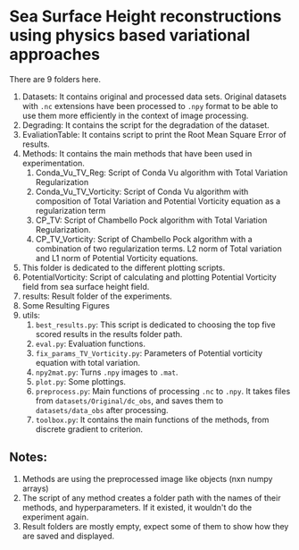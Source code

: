 # Sea Surface Height reconstructions using physics based variational approaches

There are 9 folders here. 

1. Datasets: It contains original and processed data sets. Original datasets with `.nc` extensions have been processed to 
`.npy` format to be able to use them more efficiently in the context of image processing.
2. Degrading: It contains the script for the degradation of the dataset. 
3. EvaliationTable: It contains script to print the Root Mean Square Error of results. 
4. Methods: It contains the main methods that have been used in experimentation.  
    1. Conda_Vu_TV_Reg: Script of Conda Vu algorithm with Total Variation Regularization
    2. Conda_Vu_TV_Vorticity: Script of Conda Vu algorithm with composition of Total Variation and Potential Vorticity equation as a regularization term
    3. CP_TV: Script of Chambello Pock algorithm with Total Variation Regularization.
    4. CP_TV_Vorticity: Script of Chambello Pock algorithm with a combination of two regularization terms. L2 norm of Total variation and L1 norm of Potential Vorticity equations. 
5. This folder is dedicated to the different plotting scripts. 
6. PotentialVorticity: Script of calculating and plotting Potential Vorticity field from sea surface height field. 
7. results: Result folder of the experiments. 
8. Some Resulting Figures
9. utils: 
    1. `best_results.py`: This script is dedicated to choosing the top five scored results in the results folder path.
    2. `eval.py`: Evaluation functions.
    3. `fix_params_TV_Vorticity.py`: Parameters of Potential vorticity equation with total variation.
    4. `npy2mat.py`: Turns `.npy` images to `.mat`.
    5. `plot.py`: Some plottings.
    6. `preprocess.py`: Main functions of processing `.nc` to `.npy`. It takes files from `datasets/Original/dc_obs`, and saves them to `datasets/data_obs` after processing. 
    7. `toolbox.py`: It contains the main functions of the methods, from discrete gradient to criterion. 



## Notes: 
1. Methods are using the preprocessed image like objects (nxn numpy arrays)
2. The script of any method creates a folder path with the names of their methods, and hyperparameters. If it existed, it wouldn't do the experiment again. 
3. Result folders are mostly empty, expect some of them to show how they are saved and displayed. 

